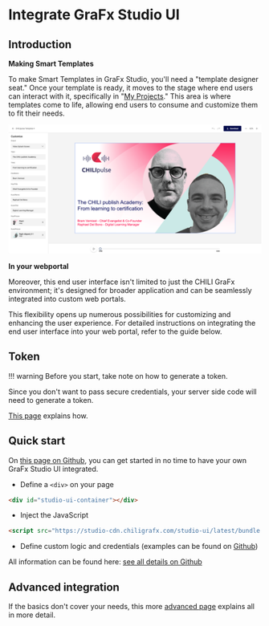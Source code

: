 # Integrate GraFx Studio UI

## Introduction

**Making Smart Templates**

To make Smart Templates in GraFx Studio, you'll need a "template designer seat." Once your template is ready, it moves to the stage where end users can interact with it, specifically in "[My Projects](/GraFx-Studio/guides/create-projects/)." This area is where templates come to life, allowing end users to consume and customize them to fit their needs.

![screenshot-full](studio-ui.png)

**In your webportal**

Moreover, this end user interface isn't limited to just the CHILI GraFx environment; it's designed for broader application and can be seamlessly integrated into custom web portals. 

This flexibility opens up numerous possibilities for customizing and enhancing the user experience. For detailed instructions on integrating the end user interface into your web portal, refer to the guide below.

## Token

!!! warning
	Before you start, take note on how to generate a token.

Since you don't want to pass secure credentials, your server side code will need to generate a token.

[This page](/CHILI-GraFx/guides/integrations/#step-4-generating-an-access-token) explains how.

## Quick start

On [this page on Github](https://github.com/chili-publish/studio-ui?tab=readme-ov-file#studio-ui), you can get started in no time to have your own GraFx Studio UI integrated.

- Define a `<div>` on your page
``` html
<div id="studio-ui-container"></div>
```
- Inject the JavaScript
```html
<script src="https://studio-cdn.chiligrafx.com/studio-ui/latest/bundle.js"></script>
```
- Define custom logic and credentials (examples can be found on [Github](https://github.com/chili-publish/studio-ui?tab=readme-ov-file#studio-ui))

All information can be found here: [see all details on Github](https://github.com/chili-publish/studio-ui?tab=readme-ov-file#studio-ui)

## Advanced integration

If the basics don't cover your needs, this more [advanced page](https://github.com/chili-publish/studio-ui/blob/main/documentation/advanced-integration.md) explains all in more detail.
